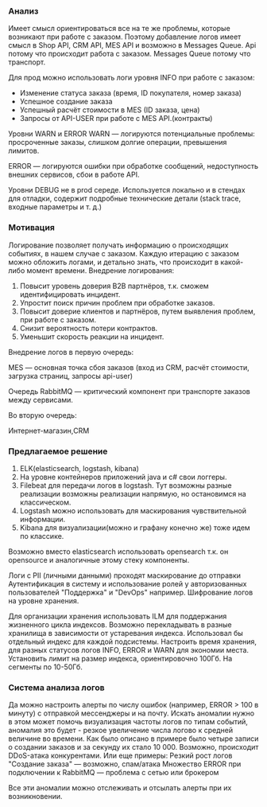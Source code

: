 ### Анализ 
Имеет смысл ориентироваться все на те же проблемы, которые возникают при работе с заказом.
Поэтому добавление логов имеет смысл в Shop API, CRM API, MES API и возможно в Messages Queue.
Api потому что происходит работа с заказом.
Messages Queue потому что транспорт.

Для прод можно использовать логи уровня INFO при работе с заказом:
- Изменение статуса заказа (время, ID покупателя, номер заказа)
- Успешное создание заказа
- Успешный расчёт стоимости в MES (ID заказа, цена)
- Запросы от API-USER при работе с MES API.(контракты)

Уровни WARN и ERROR
WARN — логируются потенциальные проблемы: просроченные заказы, слишком долгие операции, превышения лимитов.

ERROR — логируются ошибки при обработке сообщений, недоступность внешних сервисов, сбои в работе API.

Уровни DEBUG не в prod середе.
Используется локально и в стендах для отладки, содержит подробные технические детали
(stack trace, входные параметры и т. д.)

### Мотивация

Логирование позволяет получать информацию о происходящих событиях, в нашем случае с заказом.
Каждую итерацию с заказом можно обложить логами, и детально знать, что происходит в какой-либо момент времени.
Внедрение логирования:
1. Повысит уровень доверия B2B партнёров, т.к. сможем идентифицировать инцидент.
2. Упростит поиск причин проблем при обработке заказов.
3. Повысит доверие клиентов и партнёров, путем выявления проблем, при работе с заказом.
4. Снизит вероятность потери контрактов.
5. Уменьшит скорость реакции на инцидент.

Внедрение логов в первую очередь:

MES — основная точка сбоя заказов (вход из CRM, расчёт стоимости, загрузка страниц, запросы api-user)

Очередь RabbitMQ — критический компонент при транспорте заказов между сервисами.

Во вторую очередь:

Интернет-магазин,CRM


### Предлагаемое решение
1. ELK(elasticsearch, logstash, kibana)
2. На уровне контейнеров приложений java и c# свои логгеры.
3. Filebeat для передачи логов в logstash. Тут возможны разные реализации возможны реализации напрямую, 
но остановимся на классическом.
4. Logstash можно использовать для маскирования чувствительной информации.
5. Kibana для визуализации(можно и графану конечно же) тоже идем по классике.

Возможно вместо elasticsearch использовать opensearch т.к. он opensource и аналогичные этому стеку компоненты.

Логи с PII (личными данными) проходят маскирование до отправки
Аутентификация в систему и использование ролей у авторизованных пользователей "Поддержка" и "DevOps" например.
Шифрование логов на уровне хранения.

Для организации хранения использовать ILΜ для поддержания жизненного цикла индексов.
Возможно перекладывать в разные хранилища в зависимости от устаревания индекса.
Использовал бы отдельный индекс для каждой подсистемы.
Настроить время хранения, для разных статусов логов INFO, ERROR и WARN для экономии места.
Установить лимит на размер индекса, ориентировочно 100Гб. На сегменты по 10-50Гб.

### Система анализа логов
Да можно настроить алерты по числу ошибок (например, ERROR > 100 в минуту) с отправкой мессенджеры и на почту.
Искать аномалии нужно в этом может помочь визуализация частоты логов по типам событий,
аномалия это будет - резкое увеличение числа логово к средней величине во времени.
Как было описано в примере
было четыре записи о создании заказов и за секунду их стало 10 000. 
Возможно, происходит DDoS-атака конкурентами.
Или еще примеры:
Резкий рост логов "Создание заказа" — возможно, спам/атака
Множество ERROR при подключении к RabbitMQ — проблема с сетью или брокером

Все эти аномалии можно отслеживать и отсылать алерты при их возникновении.

